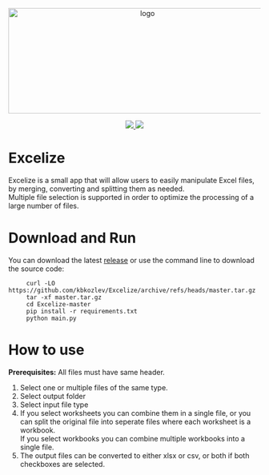 <div align='center'>
     
<img src="https://github.com/kbkozlev/Excelize/blob/master/.github/Excelize1.png" alt="logo" width="540" height="211"><br/>

<a href="ttps://github.com/kbkozlev/Excelize/blob/master/LICENSE.md" alt="License">
  <img src="https://img.shields.io/github/license/kbkozlev/Excelize?color=blue&style=for-the-badge" />
</a>

<a href="https://github.com/kbkozlev/Excelize/releases" alt="GitHub release">
  <img src="https://img.shields.io/github/v/release/kbkozlev/Excelize?color=blue&style=for-the-badge" />
</a>
     
</div>

<div>

# Excelize
Excelize is a small app that will allow users to easily manipulate Excel files, by merging, converting and splitting them as needed. 
<br>Multiple file selection is supported in order to optimize the processing of a large number of files.
     
# Download and Run
You can download the latest <a href="https://github.com/kbkozlev/Excelize/releases">release</a> or use the command line to download the source code:
     
```
     curl -LO https://github.com/kbkozlev/Excelize/archive/refs/heads/master.tar.gz
     tar -xf master.tar.gz
     cd Excelize-master
     pip install -r requirements.txt
     python main.py     
```
# How to use
<b>Prerequisites:</b> All files must have same header.

1. Select one or multiple files of the same type.
2. Select output folder
3. Select input file type 
4. If you select worksheets you can combine them in a single file, or you can split the original file into seperate files where each worksheet is a workbook.
   <br>If you select workbooks you can combine multiple workbooks into a single file.
5. The output files can be converted to either xlsx or csv, or both if both checkboxes are selected.
</div>
